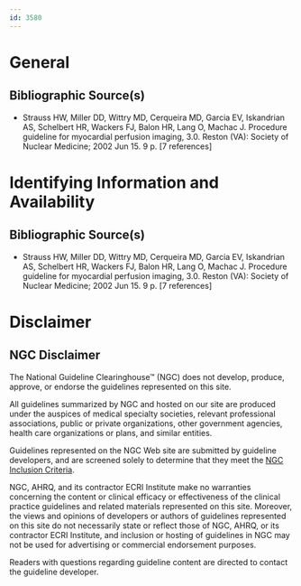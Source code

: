 ```yaml
---
id: 3580
---
```


# General

## Bibliographic Source(s)

- Strauss HW, Miller DD, Wittry MD, Cerqueira MD, Garcia EV, Iskandrian AS, Schelbert HR, Wackers FJ, Balon HR, Lang O, Machac J. Procedure guideline for myocardial perfusion imaging, 3.0. Reston (VA): Society of Nuclear Medicine; 2002 Jun 15. 9 p. [7 references]

# Identifying Information and Availability

## Bibliographic Source(s)

- Strauss HW, Miller DD, Wittry MD, Cerqueira MD, Garcia EV, Iskandrian AS, Schelbert HR, Wackers FJ, Balon HR, Lang O, Machac J. Procedure guideline for myocardial perfusion imaging, 3.0. Reston (VA): Society of Nuclear Medicine; 2002 Jun 15. 9 p. [7 references]

# Disclaimer

## NGC Disclaimer

The National Guideline Clearinghouse™ (NGC) does not develop, produce, approve, or endorse the guidelines represented on this site.

All guidelines summarized by NGC and hosted on our site are produced under the auspices of medical specialty societies, relevant professional associations, public or private organizations, other government agencies, health care organizations or plans, and similar entities.

Guidelines represented on the NGC Web site are submitted by guideline developers, and are screened solely to determine that they meet the [NGC Inclusion Criteria](/help-and-about/summaries/inclusion-criteria).

NGC, AHRQ, and its contractor ECRI Institute make no warranties concerning the content or clinical efficacy or effectiveness of the clinical practice guidelines and related materials represented on this site. Moreover, the views and opinions of developers or authors of guidelines represented on this site do not necessarily state or reflect those of NGC, AHRQ, or its contractor ECRI Institute, and inclusion or hosting of guidelines in NGC may not be used for advertising or commercial endorsement purposes.

Readers with questions regarding guideline content are directed to contact the guideline developer.

